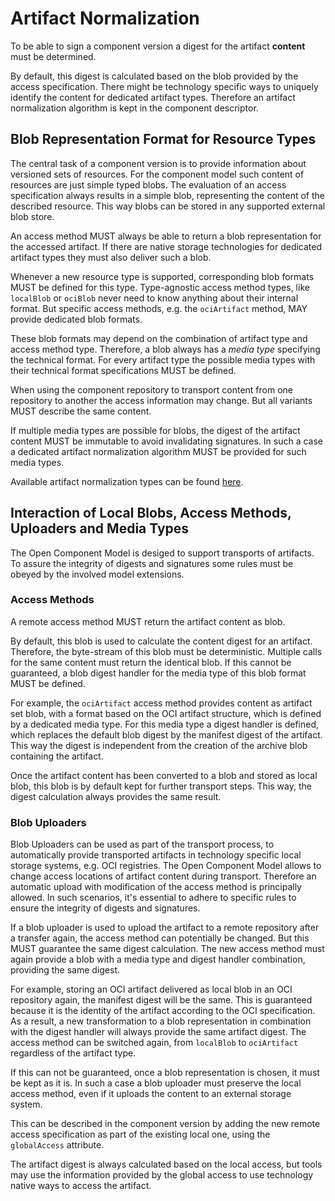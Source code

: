 # Artifact Normalization

To be able to sign a component version a digest for the artifact **content** must be determined.

By default, this digest is calculated based on the blob provided by the access specification.
There might be technology specific ways to uniquely identify the content for dedicated artifact types.
Therefore an artifact normalization algorithm is kept in the component descriptor.

## Blob Representation Format for Resource Types

The central task of a component version is to provide information about versioned sets of resources.
For the component model such content of resources are just simple typed blobs.
The evaluation of an access specification always results in a simple blob, representing the content of the described resource.
This way blobs can be stored in any supported external blob store.

An access method MUST always be able to return a blob representation for the accessed artifact.
If there are native storage technologies for dedicated artifact types they must also deliver such a blob.

Whenever a new resource type is supported, corresponding blob formats MUST be defined for this type.
Type-agnostic access method types, like `localBlob` or `ociBlob` never need to know anything about their internal format.
But specific access methods, e.g. the `ociArtifact` method, MAY provide dedicated blob formats.

These blob formats may depend on the combination of artifact type and access method type.
Therefore, a blob always has a *media type* specifying the technical format.
For every artifact type the possible media types with their technical format specifications MUST be defined.

When using the component repository to transport content from one repository to
another the access information may change. But all variants MUST describe the same
content.

If multiple media types are possible for blobs, the digest of the artifact content
MUST be immutable to avoid invalidating signatures. In such a case a
dedicated artifact normalization algorithm MUST be provided for such media types.

Available artifact normalization types can be found [here](./03-signing-process.md#normalization-types).

## Interaction of Local Blobs, Access Methods, Uploaders and Media Types

The Open Component Model is desiged to support transports of artifacts.
To assure the integrity of digests and signatures some rules must be obeyed by the involved model extensions.

### Access Methods

A remote access method MUST return the artifact content as blob.

By default, this blob is used to calculate the content digest for an artifact.
Therefore, the byte-stream of this blob must be deterministic.
Multiple calls for the same content must return the identical blob.
If this cannot be guaranteed, a blob digest handler for the media type of this blob format MUST be defined.

For example, the `ociArtifact` access method provides content as artifact set blob,
with a format based on the OCI artifact structure, which is defined by a dedicated media type.
For this media type a digest handler is defined, which replaces the default blob digest by the manifest digest of the artifact.
This way the digest is independent from the creation of the archive blob containing the artifact.

Once the artifact content has been converted to a blob and stored as local blob,
this blob is by default kept for further transport steps.
This way, the digest calculation always provides the same result.

### Blob Uploaders

Blob Uploaders can be used as part of the transport process, to automatically
provide transported artifacts in technology specific local storage systems, e.g. OCI registries.
The Open Component Model allows to change access locations
of artifact content during transport. Therefore an automatic upload
with modification of the access method is principally allowed.
In such scenarios, it's essential to adhere to specific rules to ensure the integrity of digests and signatures.

If a blob uploader is used to upload the artifact to a remote repository after a transfer again,
the access method can potentially be changed. But this MUST guarantee the same digest calculation.
The new access method must again provide a blob with a media type and digest handler combination, providing the same digest.

For example, storing an OCI artifact delivered as local blob in an OCI repository again, the manifest digest will be the same.
This is guaranteed because it is the identity of the artifact according to the OCI specification.
As a result, a new transformation to a blob representation in combination with the digest handler
will always provide the same artifact digest. The access method can be switched again,
from `localBlob` to `ociArtifact` regardless of the artifact type.

If this can not be guaranteed, once a blob representation is chosen, it must be kept as it is.
In such a case a blob uploader must preserve the local access method,
even if it uploads the content to an external storage system.

This can be described in the component version by adding the new remote access specification
as part of the existing local one, using the `globalAccess` attribute.

The artifact digest is always calculated based on the local access,
but tools may use the information provided by the global access to use technology native ways to access the artifact.
